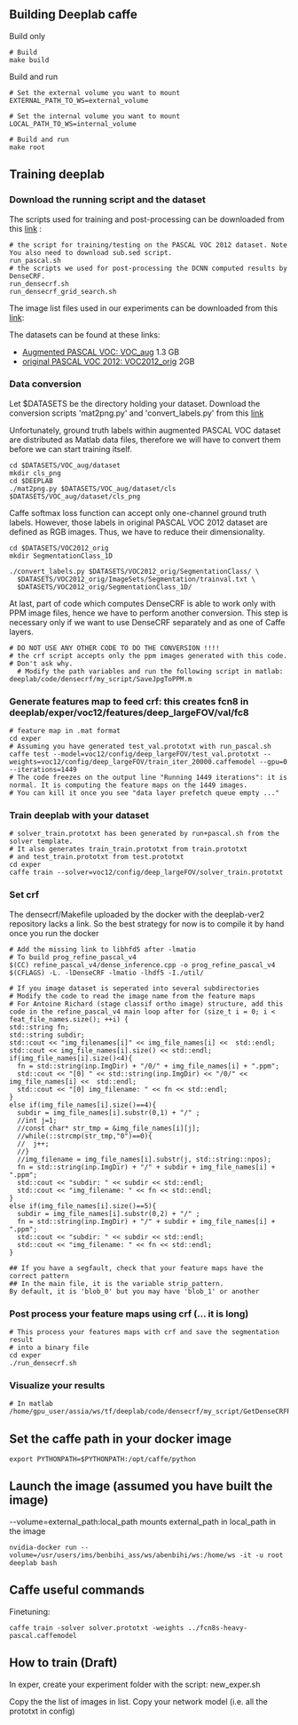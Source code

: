 ## Building Deeplab caffe
Build only 

    # Build 
    make build

Build and run 
    
    # Set the external volume you want to mount
    EXTERNAL_PATH_TO_WS=external_volume

    # Set the internal volume you want to mount
    LOCAL_PATH_TO_WS=internal_volume

    # Build and run 
    make root

## Training deeplab

### Download the running script and the dataset

The scripts used for training and post-processing can be downloaded from this [link](https://ucla.app.box.com/s/4grlj8yoodv95936uybukjh5m0tdzvrf) :
	
	# the script for training/testing on the PASCAL VOC 2012 dataset. Note You also need to download sub.sed script.
    run_pascal.sh
	# the scripts we used for post-processing the DCNN computed results by DenseCRF.
	run_densecrf.sh 
	run_densecrf_grid_search.sh

The image list files used in our experiments can be downloaded from this [link](https://ucla.app.box.com/s/rd9z2xvwsfpksi7mi08i2xqrj7ab4keb):

The datasets can be found at these links:
- [Augmented PASCAL VOC: VOC_aug](http://www.eecs.berkeley.edu/Research/Projects/CS/vision/grouping/semantic_contours/benchmark.tgz) 1.3 GB
- [original PASCAL VOC 2012: VOC2012_orig](http://host.robots.ox.ac.uk/pascal/VOC/voc2012/VOCtrainval_11-May-2012.tar) 2GB

### Data conversion
Let $DATASETS be the directory holding your dataset.
Download the conversion scripts 'mat2png.py' and 'convert_labels.py' from this [link](https://github.com/martinkersner/train-DeepLab)

Unfortunately, ground truth labels within augmented PASCAL VOC dataset are distributed as Matlab data files, therefore we will have to convert them before we can start training itself.

	cd $DATASETS/VOC_aug/dataset
	mkdir cls_png
	cd $DEEPLAB
	./mat2png.py $DATASETS/VOC_aug/dataset/cls $DATASETS/VOC_aug/dataset/cls_png

Caffe softmax loss function can accept only one-channel ground truth labels. However, those labels in original PASCAL VOC 2012 dataset are defined as RGB images. Thus, we have to reduce their dimensionality.

	cd $DATASETS/VOC2012_orig
	mkdir SegmentationClass_1D

	./convert_labels.py $DATASETS/VOC2012_orig/SegmentationClass/ \
	  $DATASETS/VOC2012_orig/ImageSets/Segmentation/trainval.txt \
	  $DATASETS/VOC2012_orig/SegmentationClass_1D/

At last, part of code which computes DenseCRF is able to work only with PPM image files, hence we have to perform another conversion. This step is necessary only if we want to use DenseCRF separately and as one of Caffe layers.

    # DO NOT USE ANY OTHER CODE TO DO THE CONVERSION !!!! 
    # the crf script accepts only the ppm images generated with this code.
    # Don't ask why.
	  # Modify the path variables and run the following script in matlab:
    deeplab/code/densecrf/my_script/SaveJpgToPPM.m

### Generate features map to feed crf: this creates fcn8 in deeplab/exper/voc12/features/deep_largeFOV/val/fc8
    # feature map in .mat format
    cd exper
    # Assuming you have generated test_val.prototxt with run_pascal.sh 
    caffe test --model=voc12/config/deep_largeFOV/test_val.prototxt --weights=voc12/config/deep_largeFOV/train_iter_20000.caffemodel --gpu=0 --iterations=1449
    # The code freezes on the output line "Running 1449 iterations": it is
    normal. It is computing the feature maps on the 1449 images.
    # You can kill it once you see "data layer prefetch queue empty ..."

### Train deeplab with your dataset
    # solver_train.prototxt has been generated by run+pascal.sh from the solver template. 
    # It also generates train_train.prototxt from train.prototxt 
    # and test_train.prototxt from test.prototxt
    cd exper
    caffe train --solver=voc12/config/deep_largeFOV/solver_train.prototxt 

### Set crf 
The densecrf/Makefile uploaded by the docker with the deeplab-ver2 repository lacks a link. 
So the best strategy for now is to compile it by hand once you run the docker

    # Add the missing link to libhfd5 after -lmatio
    # To build prog_refine_pascal_v4
    $(CC) refine_pascal_v4/dense_inference.cpp -o prog_refine_pascal_v4 $(CFLAGS) -L. -lDenseCRF -lmatio -lhdf5 -I./util/

    # If you image dataset is seperated into several subdirectories
    # Modify the code to read the image name from the feature maps
    # For Antoine Richard (stage classif ortho image) structure, add this code in the refine_pascal_v4 main loop after for (size_t i = 0; i < feat_file_names.size(); ++i) {
    std::string fn;
    std::string subdir;
    std::cout << "img_filenames[i]" << img_file_names[i] <<  std::endl;
    std::cout << img_file_names[i].size() << std::endl;
    if(img_file_names[i].size()<4){
      fn = std::string(inp.ImgDir) + "/0/" + img_file_names[i] + ".ppm";
      std::cout << "[0] " << std::string(inp.ImgDir) << "/0/" << img_file_names[i] <<  std::endl;
      std::cout << "[0] img_filename: " << fn << std::endl;
    }
    else if(img_file_names[i].size()==4){
      subdir = img_file_names[i].substr(0,1) + "/" ;
      //int j=1;
      //const char* str_tmp = &img_file_names[i][j];
      //while(::strcmp(str_tmp,"0")==0){
      //  j++;
      //}
      //img_filename = img_file_names[i].substr(j, std::string::npos);
      fn = std::string(inp.ImgDir) + "/" + subdir + img_file_names[i] + ".ppm";
      std::cout << "subdir: " << subdir << std::endl;
      std::cout << "img_filename: " << fn << std::endl;
    }
    else if(img_file_names[i].size()==5){
      subdir = img_file_names[i].substr(0,2) + "/" ;
      fn = std::string(inp.ImgDir) + "/" + subdir + img_file_names[i] + ".ppm";
      std::cout << "subdir: " << subdir << std::endl;
      std::cout << "img_filename: " << fn << std::endl;
    }

    ## If you have a segfault, check that your feature maps have the correct pattern
    ## In the main file, it is the variable strip_pattern.
    By default, it is 'blob_0' but you may have 'blob_1' or another

### Post process your feature maps using crf (... it is long)
    # This process your features maps with crf and save the segmentation result
    # into a binary file
    cd exper
    ./run_densecrf.sh

### Visualize your results
    # In matlab
    /home/gpu_user/assia/ws/tf/deeplab/code/densecrf/my_script/GetDenseCRFResult.m

## Set the caffe path in your docker image
    
    export PYTHONPATH=$PYTHONPATH:/opt/caffe/python

## Launch the image (assumed you have built the image)
--volume=external_path:local_path mounts external_path in local_path in the image
    
    nvidia-docker run --volume=/usr/users/ims/benbihi_ass/ws/abenbihi/ws:/home/ws -it -u root deeplab bash

## Caffe useful commands 

Finetuning: 
    
    caffe train -solver solver.prototxt -weights ../fcn8s-heavy-pascal.caffemodel

## How to train (Draft)

In exper, create your experiment folder with the script: new_exper.sh

Copy the the list of images in list.
Copy your network model (i.e. all the prototxt in config)


